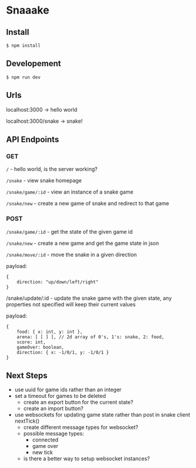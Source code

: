 # Snaaake

## Install
`$ npm install`

## Developement
`$ npm run dev`

## Urls
localhost:3000 -> hello world

localhost:3000/snake -> snake!

## API Endpoints

### GET
`/` - hello world, is the server working?

`/snake` - view snake homepage 

`/snake/game/:id` - view an instance of a snake game

`/snake/new` - create a new game of snake and redirect to that game

### POST
`/snake/game/:id` - get the state of the given game id

`/snake/new` - create a new game and get the game state in json

`/snake/move/:id` - move the snake in a given direction

payload:
```
{
    direction: "up/down/left/right"
}
```

/snake/update/:id - update the snake game with the given state, any properties not specified will keep their current values

payload:
```
{
    food: { x: int, y: int },
    arena: [ [ ] ], // 2d array of 0's, 1's: snake, 2: food,
    score: int,
    gameOver: boolean,
    direction: { x: -1/0/1, y: -1/0/1 }
}
```

## Next Steps
* use uuid for game ids rather than an integer
* set a timeout for games to be deleted
  * create an export button for the current state?
  * create an import button?
* use websockets for updating game state rather than post in snake client nextTick()
  * create different message types for websocket?
  * possible message types: 
    * connected
    * game over 
    * new tick
  * is there a better way to setup websocket instances?